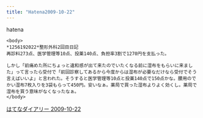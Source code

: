 ```yaml
---
title: "Hatena2009-10-22"
---
```


hatena

```
<body>
*1256192022*整形外科2回目日記
再診料273点、医学管理等10点、投薬140点、負担率3割で1270円を支払った。

しかし「前痛めた所にちょっと違和感が出て来たのでいたくなる前に湿布をもらいに来ました」って言ったら受付で「前回診察してあるから今度からは湿布が必要なだけなら受付でそう言えばいいよ」と言われた。そうすると医学管理等10点と投薬140点で150点かな。腰用のでかい湿布7枚入りを3袋もらって450円。安いなぁ。薬局で買った湿布よりよく効くし。薬局で湿布を買う意味がなくなったなぁ。
</body>
```


[はてなダイアリー 2009-10-22](https://nishiohirokazu.hatenadiary.org/archive/2009/10/22)